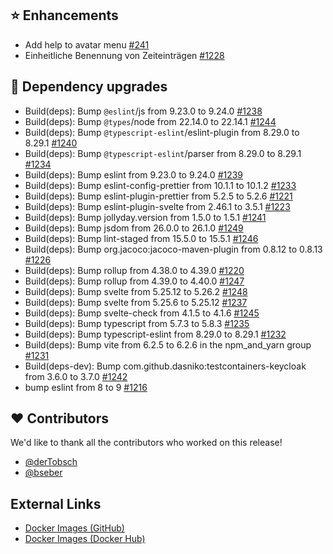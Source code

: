 ## ⭐ Enhancements

- Add help to avatar menu [#241](https://github.com/urlaubsverwaltung/zeiterfassung/pull/241)
- Einheitliche Benennung von Zeiteinträgen [#1228](https://github.com/urlaubsverwaltung/zeiterfassung/issues/1228)

## 🔨 Dependency upgrades

- Build(deps): Bump `@eslint`/js from 9.23.0 to 9.24.0 [#1238](https://github.com/urlaubsverwaltung/zeiterfassung/pull/1238)
- Build(deps): Bump `@types`/node from 22.14.0 to 22.14.1 [#1244](https://github.com/urlaubsverwaltung/zeiterfassung/pull/1244)
- Build(deps): Bump `@typescript-eslint`/eslint-plugin from 8.29.0 to 8.29.1 [#1240](https://github.com/urlaubsverwaltung/zeiterfassung/pull/1240)
- Build(deps): Bump `@typescript-eslint`/parser from 8.29.0 to 8.29.1 [#1234](https://github.com/urlaubsverwaltung/zeiterfassung/pull/1234)
- Build(deps): Bump eslint from 9.23.0 to 9.24.0 [#1239](https://github.com/urlaubsverwaltung/zeiterfassung/pull/1239)
- Build(deps): Bump eslint-config-prettier from 10.1.1 to 10.1.2 [#1233](https://github.com/urlaubsverwaltung/zeiterfassung/pull/1233)
- Build(deps): Bump eslint-plugin-prettier from 5.2.5 to 5.2.6 [#1221](https://github.com/urlaubsverwaltung/zeiterfassung/pull/1221)
- Build(deps): Bump eslint-plugin-svelte from 2.46.1 to 3.5.1 [#1223](https://github.com/urlaubsverwaltung/zeiterfassung/pull/1223)
- Build(deps): Bump jollyday.version from 1.5.0 to 1.5.1 [#1241](https://github.com/urlaubsverwaltung/zeiterfassung/pull/1241)
- Build(deps): Bump jsdom from 26.0.0 to 26.1.0 [#1249](https://github.com/urlaubsverwaltung/zeiterfassung/pull/1249)
- Build(deps): Bump lint-staged from 15.5.0 to 15.5.1 [#1246](https://github.com/urlaubsverwaltung/zeiterfassung/pull/1246)
- Build(deps): Bump org.jacoco:jacoco-maven-plugin from 0.8.12 to 0.8.13 [#1226](https://github.com/urlaubsverwaltung/zeiterfassung/pull/1226)
- Build(deps): Bump rollup from 4.38.0 to 4.39.0 [#1220](https://github.com/urlaubsverwaltung/zeiterfassung/pull/1220)
- Build(deps): Bump rollup from 4.39.0 to 4.40.0 [#1247](https://github.com/urlaubsverwaltung/zeiterfassung/pull/1247)
- Build(deps): Bump svelte from 5.25.12 to 5.26.2 [#1248](https://github.com/urlaubsverwaltung/zeiterfassung/pull/1248)
- Build(deps): Bump svelte from 5.25.6 to 5.25.12 [#1237](https://github.com/urlaubsverwaltung/zeiterfassung/pull/1237)
- Build(deps): Bump svelte-check from 4.1.5 to 4.1.6 [#1245](https://github.com/urlaubsverwaltung/zeiterfassung/pull/1245)
- Build(deps): Bump typescript from 5.7.3 to 5.8.3 [#1235](https://github.com/urlaubsverwaltung/zeiterfassung/pull/1235)
- Build(deps): Bump typescript-eslint from 8.29.0 to 8.29.1 [#1232](https://github.com/urlaubsverwaltung/zeiterfassung/pull/1232)
- Build(deps): Bump vite from 6.2.5 to 6.2.6 in the npm_and_yarn group [#1231](https://github.com/urlaubsverwaltung/zeiterfassung/pull/1231)
- Build(deps-dev): Bump com.github.dasniko:testcontainers-keycloak from 3.6.0 to 3.7.0 [#1242](https://github.com/urlaubsverwaltung/zeiterfassung/pull/1242)
- bump eslint from 8 to 9 [#1216](https://github.com/urlaubsverwaltung/zeiterfassung/pull/1216)

## ❤️ Contributors

We'd like to thank all the contributors who worked on this release!

- [@derTobsch](https://github.com/derTobsch)
- [@bseber](https://github.com/bseber)
## External Links

- [Docker Images (GitHub)](https://github.com/urlaubsverwaltung/zeiterfassung/pkgs/container/zeiterfassung%2Fzeiterfassung)
- [Docker Images (Docker Hub)](https://hub.docker.com/r/urlaubsverwaltung/zeiterfassung)
